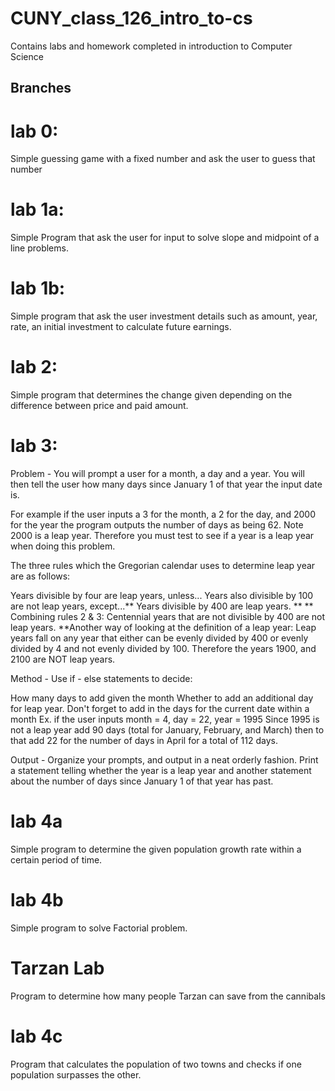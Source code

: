# CUNY_class_126_intro_to-cs
Contains labs and homework completed in introduction to Computer Science

## Branches

# lab 0: 
Simple guessing game with a fixed number and ask the user to guess that number
# lab 1a: 
Simple Program that ask the user for input to solve slope and midpoint of a line problems.
# lab 1b: 
Simple program that ask the user investment details such as amount, year, rate, an initial investment to calculate future earnings.
# lab 2:
Simple program that determines the change given depending on the difference between price and paid amount.
# lab 3:
Problem - You will prompt a user for a month, a day and a year. You will then tell the user how many days since January 1 of that year the input date is.

For example if the user inputs a 3 for the month, a 2 for the day, and 2000 for the year the program outputs the number of days as being 62. Note 2000 is a leap year. Therefore you must test to see if a year is a leap year when doing this problem.

The three rules which the Gregorian calendar uses to determine leap year are as follows:

Years divisible by four are leap years, unless...
Years also divisible by 100 are not leap years, except...**
Years divisible by 400 are leap years. **
** Combining rules 2 & 3: Centennial years that are not divisible by 400 are not leap years. **Another way of looking at the definition of a leap year: Leap years fall on any year that either can be evenly divided by 400 or evenly divided by 4 and not evenly divided by 100. Therefore the years 1900, and 2100 are NOT leap years.

Method - Use if - else statements to decide:

How many days to add given the month
Whether to add an additional day for leap year.
Don't forget to add in the days for the current date within a month
Ex. if the user inputs month = 4, day = 22, year = 1995 Since 1995 is not a leap year add 90 days (total for January, February, and March) then to that add 22 for the number of days in April for a total of 112 days.

Output - Organize your prompts, and output in a neat orderly fashion. Print a statement telling whether the year is a leap year and another statement about the number of days since January 1 of that year has past.

# lab 4a
Simple program to determine the given population growth rate within a certain period of time.

# lab 4b
Simple program to solve Factorial problem.

# Tarzan Lab
Program to determine how many people Tarzan can save from the cannibals

# lab 4c
Program that calculates the population of two towns and checks if one population surpasses the other.

